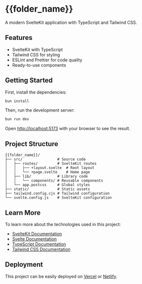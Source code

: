 # {{folder_name}}

A modern SvelteKit application with TypeScript and Tailwind CSS.

## Features

- SvelteKit with TypeScript
- Tailwind CSS for styling
- ESLint and Prettier for code quality
- Ready-to-use components

## Getting Started

First, install the dependencies:

```bash
bun install
```

Then, run the development server:

```bash
bun run dev
```

Open [http://localhost:5173](http://localhost:5173) with your browser to see the result.

## Project Structure

```
{{folder_name}}/
├── src/                # Source code
│   ├── routes/         # SvelteKit routes
│   │   ├── +layout.svelte  # Root layout
│   │   └── +page.svelte    # Home page
│   ├── lib/            # Library code
│   │   └── components/ # Reusable components
│   └── app.postcss     # Global styles
├── static/             # Static assets
├── tailwind.config.cjs # Tailwind configuration
└── svelte.config.js    # SvelteKit configuration
```

## Learn More

To learn more about the technologies used in this project:

- [SvelteKit Documentation](https://kit.svelte.dev/docs)
- [Svelte Documentation](https://svelte.dev/docs)
- [TypeScript Documentation](https://www.typescriptlang.org/docs/)
- [Tailwind CSS Documentation](https://tailwindcss.com/docs)

## Deployment

This project can be easily deployed on [Vercel](https://vercel.com/) or [Netlify](https://www.netlify.com/). 